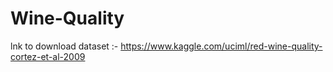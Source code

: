# Wine-Quality

lnk to download dataset :- https://www.kaggle.com/uciml/red-wine-quality-cortez-et-al-2009
